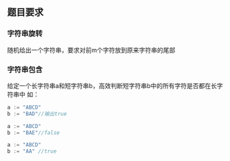 ## 题目要求
### 字符串旋转
随机给出一个字符串，要求对前m个字符放到原来字符串的尾部
### 字符串包含
给定一个长字符串a和短字符串b，高效判断短字符串b中的所有字符是否都在长字符串中
如：
```go
a := "ABCD"
b := "BAD"//输出true

a := "ABCD"
b := "BAE"//false

a := "ABCD"
b := "AA" //true
